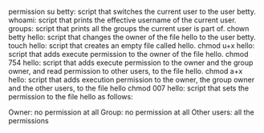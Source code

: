 permission
su betty: script that switches the current user to the user betty.
whoami: script that prints the effective username of the current user.
groups: script that prints all the groups the current user is part of.
chown betty hello: script that changes the owner of the file hello to the user betty.
touch hello: script that creates an empty file called hello.
chmod u+x hello: script that adds execute permission to the owner of the file hello.
chmod 754 hello: script that adds execute permission to the owner and the group owner, and read permission to other users, to the file hello.
chmod a+x hello: script that adds execution permission to the owner, the group owner and the other users, to the file hello
chmod 007 hello: script that sets the permission to the file hello as follows:

Owner: no permission at all
Group: no permission at all
Other users: all the permissions
